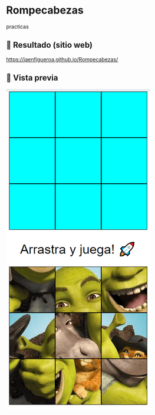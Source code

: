 # Rompecabezas

practicas

## 🔗 Resultado (sitio web)

https://jaenfigueroa.github.io/Rompecabezas/

## 🔗 Vista previa

![App Screenshot](./assets/capturas/captura.png)
